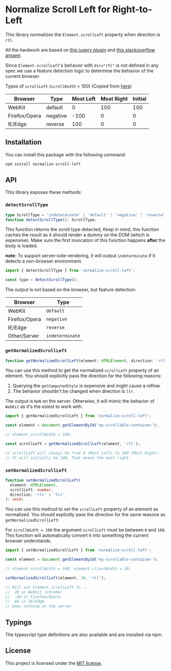 # Normalize Scroll Left for Right-to-Left

This library normalizes the `Element.scrollLeft` property when direction is `rtl`.

All the hardwork are based on [this juqery plugin](https://github.com/othree/jquery.rtl-scroll-type)
and [this stackoverflow answer](https://stackoverflow.com/a/24394376).

Since `Element.scrollLeft`'s behavior with `dir="rtl"` is not defined in any spec we use
a feature detection logic to determine the behavior of the current browser.

Types of `scrollLeft` (`scrollWidth` = 100) (Copied from 
[here](https://github.com/othree/jquery.rtl-scroll-type#3-types-of-scrollleft-scrollwidth--100))

Browser        | Type          | Most Left | Most Right | Initial
-------------- | ------------- | --------- | ---------- | -------
WebKit         | default       | 0         | 100        | 100
Firefox/Opera  | negative      | -100      | 0          | 0
IE/Edge        | reverse       | 100       | 0          | 0

## Installation

You can install this package with the following command:

```sh
npm install normalize-scroll-left
```

## API

This library exposes these methods:

### `detectScrollType`

```ts
type ScrollType = 'indeterminate' | 'default' | 'negative' | 'reverse';
function detectScrollType(): ScrollType;
```

This function returns the scroll type detected, Keep in mind, this function
caches the result as it should render a dummy on the DOM (which is expensive).
Make sure the first invocation of this function happens **after** the body is loaded.

**note**: To support server-side-rendering, it will output `indeterminate` if
it detects a non-browser environment.

```javascript
import { detectScrollType } from 'normalize-scroll-left';

const type = detectScrollType();
```

The output is not based on the browser, but feature detection:

Browser        | Type
-------------- | -------------
WebKit         | `default`
Firefox/Opera  | `negative`
IE/Edge        | `reverse`
Other/Server   | `indeterminate`

### `getNormalizedScrollLeft`

```ts
function getNormalizedScrollLeft(element: HTMLElement, direction: 'rtl' | 'ltr'): number;
```

You can use this method to get the normalized `scrollLeft` property of an element.
You should explicitly pass the direction for the following reasons:

1. Querying the `getComputedStyle` is expensive and might cause a reflow.
2. The behavior shouldn't be changed when direction is `ltr`.

The output is `NaN` on the server. Otherwise, it will mimic the behavior of
`WebKit` as it's the esiest to work with.

```ts
import { getNormalizedScrollLeft } from 'normalize-scroll-left';

const element = document.getElementById('my-scrollable-container');

// element.scrollWidth = 100;

const scrollLeft = getNormalizedScrollLeft(element, 'rtl');

// scrollLeft will always be from 0 (Most Left) to 100 (Most Right).
// It will initially be 100, That means the most right.
```

### `setNormalizedScrollLeft`

```ts
function setNormalizedScrollLeft(
  element: HTMLElement,
  scrollLeft: number,
  direction: 'rtl' | 'ltr',
): void;
```

You can use this method to set the `scrollLeft` property of an element as normalized.
You should explicitly pass the direction for the same reasons as `getNormalizedScrollLeft`:

For `scrollWidth = 100` the argument `scrollLeft` must be between `0` and `100`. This
function will automatically convert it into something the current browser understands.

```ts
import { setNormalizedScrollLeft } from 'normalize-scroll-left';

const element = document.getElementById('my-scrollable-container');

// element.scrollWidth = 100, element.clientWidth = 20;

setNormalizedScrollLeft(element, 20, 'rtl');

// Will set element.scrollLeft to ...
//  20 in WebKit (chrome)
//  -60 in Firefox/Opera
//  60 in IE/Edge
// Does nothing on the server
```

## Typings

The typescript type definitions are also available and are installed via npm.

## License
This project is licensed under the
[MIT license](https://github.com/alitaheri/normalize-scroll-left/blob/master/LICENSE).